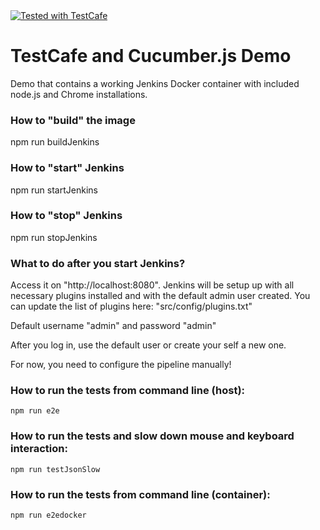 <a href="https://github.com/DevExpress/testcafe">
    <img alt="Tested with TestCafe" src="https://img.shields.io/badge/tested%20with-TestCafe-2fa4cf.svg">
</a>

# TestCafe and Cucumber.js Demo

Demo that contains a working Jenkins Docker container with included node.js and Chrome installations.

### How to **"build"** the image

npm run buildJenkins

### How to **"start"** Jenkins

npm run startJenkins

### How to **"stop"** Jenkins

npm run stopJenkins

### What to do after you start Jenkins?

Access it on "http://localhost:8080". Jenkins will be setup up with all necessary plugins installed and with the default admin user created.
You can update the list of plugins here: "src/config/plugins.txt" 

Default username "admin" and password "admin"

After you log in, use the default user or create your self a new one.

For now, you need to configure the pipeline manually!

### How to run the tests from command line (host):

```npm run e2e```

### How to run the tests and slow down mouse and keyboard interaction:

```npm run testJsonSlow```

### How to run the tests from command line (container):

```npm run e2edocker```